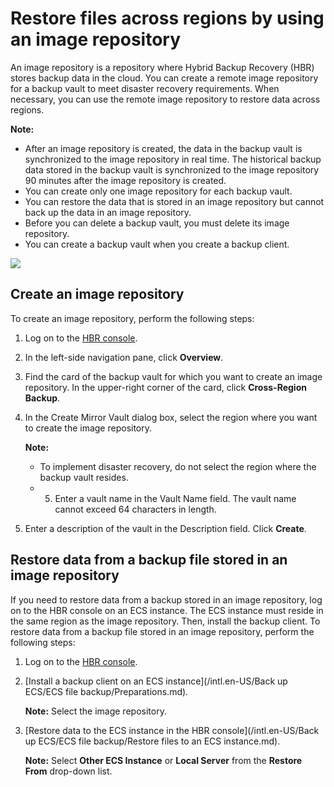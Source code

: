 # Restore files across regions by using an image repository

An image repository is a repository where Hybrid Backup Recovery \(HBR\) stores backup data in the cloud. You can create a remote image repository for a backup vault to meet disaster recovery requirements. When necessary, you can use the remote image repository to restore data across regions.

**Note:**

-   After an image repository is created, the data in the backup vault is synchronized to the image repository in real time. The historical backup data stored in the backup vault is synchronized to the image repository 90 minutes after the image repository is created.
-   You can create only one image repository for each backup vault.
-   You can restore the data that is stored in an image repository but cannot back up the data in an image repository.
-   Before you can delete a backup vault, you must delete its image repository.
-   You can create a backup vault when you create a backup client.

![](https://static-aliyun-doc.oss-accelerate.aliyuncs.com/assets/img/en-US/0941890951/p54088.jpg)

## Create an image repository

To create an image repository, perform the following steps:

1.  Log on to the [HBR console](https://hbr.console.aliyun.com).

2.  In the left-side navigation pane, click **Overview**.

3.  Find the card of the backup vault for which you want to create an image repository. In the upper-right corner of the card, click **Cross-Region Backup**.

4.  In the Create Mirror Vault dialog box, select the region where you want to create the image repository.

    **Note:**

    -   To implement disaster recovery, do not select the region where the backup vault resides.
    -   5.  Enter a vault name in the Vault Name field. The vault name cannot exceed 64 characters in length.

6.  Enter a description of the vault in the Description field. Click **Create**.


## Restore data from a backup file stored in an image repository

If you need to restore data from a backup stored in an image repository, log on to the HBR console on an ECS instance. The ECS instance must reside in the same region as the image repository. Then, install the backup client. To restore data from a backup file stored in an image repository, perform the following steps:

1.  Log on to the [HBR console](https://hbr.console.aliyun.com).

2.  [Install a backup client on an ECS instance](/intl.en-US/Back up ECS/ECS file backup/Preparations.md).

    **Note:** Select the image repository.

3.  [Restore data to the ECS instance in the HBR console](/intl.en-US/Back up ECS/ECS file backup/Restore files to an ECS instance.md).

    **Note:** Select **Other ECS Instance** or **Local Server** from the **Restore From** drop-down list.


